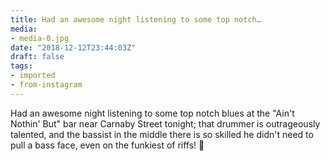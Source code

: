 ```yaml
---
title: Had an awesome night listening to some top notch…
media:
- media-0.jpg
date: "2018-12-12T23:44:03Z"
draft: false
tags:
- imported
- from-instagram
---
```

Had an awesome night listening to some top notch blues at the "Ain't Nothin' But" bar near Carnaby Street tonight; that drummer is outrageously talented, and the bassist in the middle there is so skilled he didn't need to pull a bass face, even on the funkiest of riffs\! 💓
